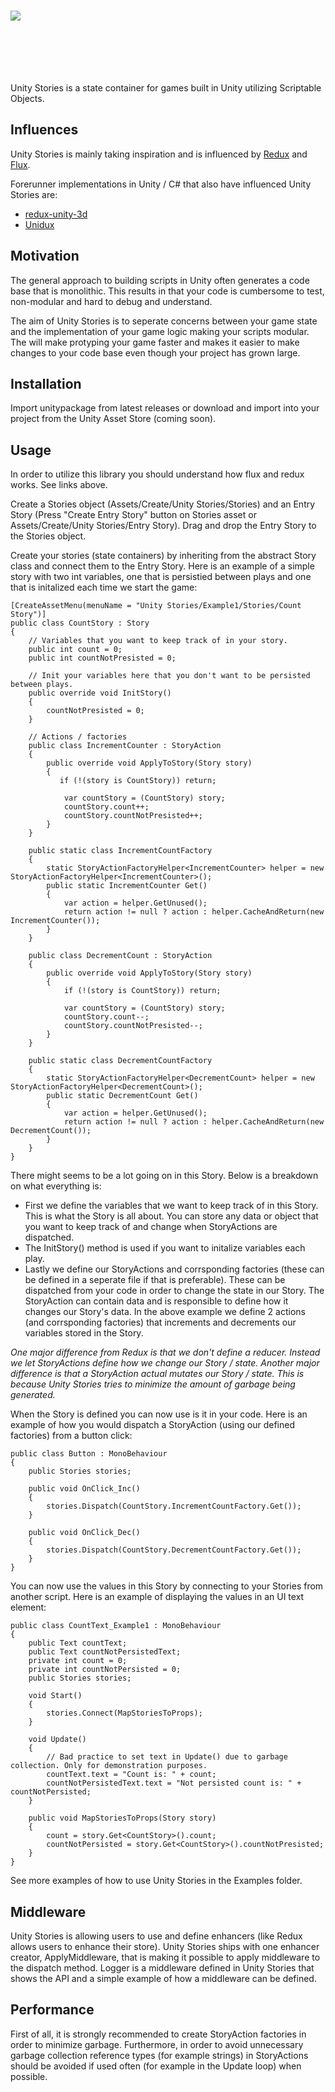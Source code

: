 # <img src="https://s3.amazonaws.com/unity-stories/unity-stories-withname.png" style="max-height: 128px !important; min-height: 96px !important;">
Unity Stories is a state container for games built in Unity utilizing Scriptable Objects. 

## Influences
Unity Stories is mainly taking inspiration and is influenced by <a href="https://github.com/reactjs/redux">Redux</a> and <a href="https://github.com/facebook/flux">Flux</a>. 

Forerunner implementations in Unity / C# that also have influenced Unity Stories are: 
- <a href="https://github.com/gblue1223/redux-unity3d">redux-unity-3d</a>
- <a href="https://github.com/mattak/Unidux">Unidux</a>

## Motivation
The general approach to building scripts in Unity often generates a code base that is monolithic. This results in that your code is cumbersome to test, non-modular and hard to debug and understand. 

The aim of Unity Stories is to seperate concerns between your game state and the implementation of your game logic making your scripts modular. The will make protyping your game faster and makes it easier to make changes to your code base even though your project has grown large.  

## Installation
Import unitypackage from latest releases or download and import into your project from the Unity Asset Store (coming soon).

## Usage
In order to utilize this library you should understand how flux and redux works. See links above. 

Create a Stories object (Assets/Create/Unity Stories/Stories) and an Entry Story (Press "Create Entry Story" button on Stories asset or Assets/Create/Unity Stories/Entry Story). Drag and drop the Entry Story to the Stories object.

Create your stories (state containers) by inheriting from the abstract Story class and connect them to the Entry Story. Here is an example of a simple story with two int variables, one that is persistied between plays and one that is initalized each time we start the game: 
```
[CreateAssetMenu(menuName = "Unity Stories/Example1/Stories/Count Story")]
public class CountStory : Story
{
    // Variables that you want to keep track of in your story.
	public int count = 0;
	public int countNotPresisted = 0;

    // Init your variables here that you don't want to be persisted between plays.
	public override void InitStory()
	{
		countNotPresisted = 0;
	}

    // Actions / factories
    public class IncrementCounter : StoryAction 
    {
        public override void ApplyToStory(Story story) 
        {
           if (!(story is CountStory)) return;

            var countStory = (CountStory) story;
            countStory.count++;
            countStory.countNotPresisted++;
        }
    }

    public static class IncrementCountFactory
    {
        static StoryActionFactoryHelper<IncrementCounter> helper = new StoryActionFactoryHelper<IncrementCounter>();
        public static IncrementCounter Get() 
        {
            var action = helper.GetUnused();
            return action != null ? action : helper.CacheAndReturn(new IncrementCounter());
        }
    }

    public class DecrementCount : StoryAction 
    {
        public override void ApplyToStory(Story story) 
        {
            if (!(story is CountStory)) return;

            var countStory = (CountStory) story;
            countStory.count--;
            countStory.countNotPresisted--;
        }
    }

    public static class DecrementCountFactory
    {
        static StoryActionFactoryHelper<DecrementCount> helper = new StoryActionFactoryHelper<DecrementCount>();
        public static DecrementCount Get() 
        {
            var action = helper.GetUnused();
            return action != null ? action : helper.CacheAndReturn(new DecrementCount());
        }
    }
}
```

There might seems to be a lot going on in this Story. Below is a breakdown on what everything is: 
- First we define the variables that we want to keep track of in this Story. This is what the Story is all about. You can store any data or object that you want to keep track of and change when StoryActions are dispatched. 
- The InitStory() method is used if you want to initalize variables each play. 
- Lastly we define our StoryActions and corrsponding factories (these can be defined in a seperate file if that is preferable). These can be dispatched from your code in order to change the state in our Story. The StoryAction can contain data and is responsible to define how it changes our Story's data. In the above example we define 2 actions (and corrsponding factories) that increments and decrements our variables stored in the Story.

*One major difference from Redux is that we don't define a reducer. Instead we let StoryActions define how we change our Story / state. Another major difference is that a StoryAction actual mutates our Story / state. This is because Unity Stories tries to minimize the amount of garbage being generated.*

When the Story is defined you can now use is it in your code. Here is an example of how you would dispatch a StoryAction (using our defined factories) from a button click: 
```
public class Button : MonoBehaviour
{
    public Stories stories;

    public void OnClick_Inc()
    {
        stories.Dispatch(CountStory.IncrementCountFactory.Get());
    }

    public void OnClick_Dec()
    {
        stories.Dispatch(CountStory.DecrementCountFactory.Get());
    }
}
```

You can now use the values in this Story by connecting to your Stories from another script. Here is an example of displaying the values in an UI text element: 
```
public class CountText_Example1 : MonoBehaviour 
{
    public Text countText;
    public Text countNotPersistedText;
    private int count = 0;
    private int countNotPersisted = 0;
    public Stories stories;

    void Start() 
    {
        stories.Connect(MapStoriesToProps);
    }

    void Update()
    {
        // Bad practice to set text in Update() due to garbage collection. Only for demonstration purposes. 
        countText.text = "Count is: " + count;
        countNotPersistedText.text = "Not persisted count is: " + countNotPersisted;
    }

    public void MapStoriesToProps(Story story)
    {
        count = story.Get<CountStory>().count;
        countNotPersisted = story.Get<CountStory>().countNotPresisted;
    }
}
```

See more examples of how to use Unity Stories in the Examples folder. 

## Middleware
Unity Stories is allowing users to use and define enhancers (like Redux allows users to enhance their store). Unity Stories ships with one enhancer creator, ApplyMiddleware, that is making it possible to apply middleware to the dispatch method. Logger is a middleware defined in Unity Stories that shows the API and a simple example of how a middleware can be defined. 

## Performance
First of all, it is strongly recommended to create StoryAction factories in order to minimize garbage. Furthermore, in order to avoid unnecessary garbage collection reference types (for example strings) in StoryActions should be avoided if used often (for example in the Update loop) when possible.
